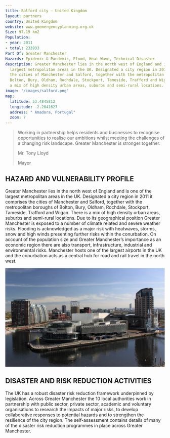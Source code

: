 ```yaml
---
title: Salford city – United Kingdom
layout: partners
country: United Kingdom
website: www.gmemergencyplanning.org.uk
Size: 97.19 km2
Population:
- year: 2011
- total: 233933
Part Of: Greater Manchester
Hazards: Epidemic & Pandemic, Flood, Heat Wave, Technical Disaster
description: Greater Manchester lies in the north west of England and is one of the
  largest metropolitan areas in the UK. Designated a city region in 2011 it comprises
  the cities of Manchester and Salford, together with the metropolitan boroughs of
  Bolton, Bury, Oldham, Rochdale, Stockport, Tameside, Trafford and Wigan. There is
  a mix of high density urban areas, suburbs and semi-rural locations.
image: "/images/salford.png"
map:
  latitude: 53.4845812
  longitude: -2.2841627
  address: " Amadora, Portugal"
  zoom: 7
---
```


<div class="map" id="map"></div>

<section class="testimonial">
		<div class="container flex">
			<div class="testimonial-block">
				<blockquote>
					<p class="editable">Working in partnership helps residents and businesses to recognise opportunities to realise our ambitions whilst meeting the challenges of a changing risk landscape. Greater Manchester is stronger together.</p>
					<p class="profile_author">Mr. Tony Lloyd</p>
					<p>Mayor</p>
				</blockquote>
			</div>
		</div>
	</section>


## HAZARD AND VULNERABILITY PROFILE 
Greater Manchester lies in the north west of England and is one of the largest metropolitan areas in the UK. Designated a city region in 2011 it comprises the cities of Manchester and Salford, together with the metropolitan boroughs of Bolton, Bury, Oldham, Rochdale, Stockport, Tameside, Trafford and Wigan. There is a mix of high density urban areas, suburbs and semi-rural locations. Due to its geographical position Greater Manchester is exposed to a number of climate related and severe weather risks. Flooding is acknowledged as a major risk with heatwaves, storms, snow and high winds presenting further risks within the conurbation. On account of the population size and Greater Manchester’s importance as an economic region there are also transport, infrastructure, industrial and environmental risks. Manchester hosts one of the largest airports in the UK and the conurbation acts as a central hub for road and rail travel in the north west. 

![alt text](/images/salford.png "Salford - Manchester")

## DISASTER AND RISK REDUCTION ACTIVITIES 
The UK has a robust disaster risk reduction framework underpinned by legislation. Across Greater Manchester the 10 local authorities work in partnership with public sector, private sector, academic and voluntary organisations to research the impacts of major risks, to develop collaborative responses to potential hazards and to strengthen the resilience of the city region. The self-assessment contains details of many of the disaster risk reduction programmes in place across Greater Manchester.

<script type="text/javascript">
	window.mapData = {{ page.map | jsonify }};

	function initMap() {
		var myOptions = {
			scrollwheel: false,
			draggable: false,
			panControl: false,
			disableDefaultUI: true,
			zoom: window.mapData.zoom,
			maxZoom: window.mapData.zoom,
			minZoom: window.mapData.zoom,
			center: new google.maps.LatLng(window.mapData.latitude, window.mapData.longitude),
			mapTypeId: google.maps.MapTypeId.ROADMAP
		};
		map = new google.maps.Map(document.getElementById("map"), myOptions);
		marker = new google.maps.Marker({
			map: map,
			position: new google.maps.LatLng(window.mapData.latitude, window.mapData.longitude)
		});

		google.maps.event.addDomListener(window, "resize", function () {
			map.setCenter(myOptions.center);
		});
	}
</script>

<script async defer src="https://maps.googleapis.com/maps/api/js?key={{ site.google_maps_javascript_api_key }}&amp;callback=initMap"></script>

